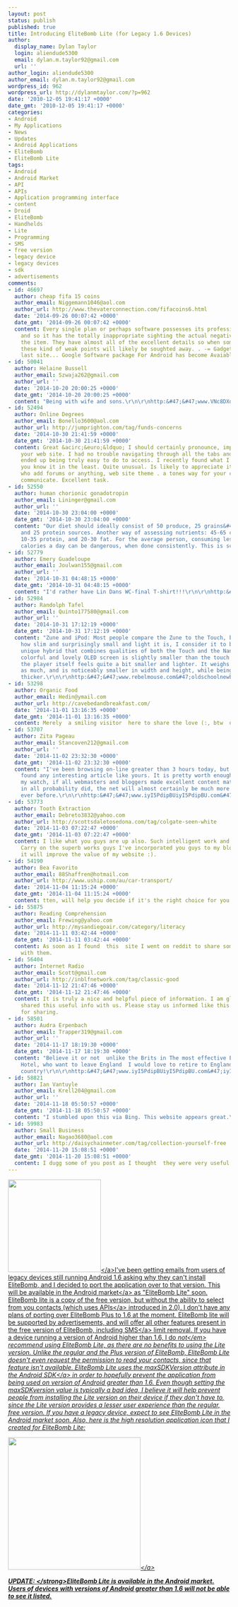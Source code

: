 ```yaml
---
layout: post
status: publish
published: true
title: Introducing EliteBomb Lite (for Legacy 1.6 Devices)
author:
  display_name: Dylan Taylor
  login: aliendude5300
  email: dylan.m.taylor92@gmail.com
  url: ''
author_login: aliendude5300
author_email: dylan.m.taylor92@gmail.com
wordpress_id: 962
wordpress_url: http://dylanmtaylor.com/?p=962
date: '2010-12-05 19:41:17 +0000'
date_gmt: '2010-12-05 19:41:17 +0000'
categories:
- Android
- My Applications
- News
- Updates
- Android Applications
- EliteBomb
- EliteBomb Lite
tags:
- Android
- Android Market
- API
- APIs
- Application programming interface
- content
- Droid
- EliteBomb
- Handhelds
- Lite
- Programming
- SMS
- free version
- legacy device
- legacy devices
- sdk
- advertisements
comments:
- id: 46697
  author: cheap fifa 15 coins
  author_email: Niggemann1046@aol.com
  author_url: http://www.thevaterconnection.com/fifacoins6.html
  date: '2014-09-26 00:07:42 +0000'
  date_gmt: '2014-09-26 00:07:42 +0000'
  content: Every single plan or perhaps software possesses its professionals and crons
    and so it has the totally inappropriate sighting the actual negative things about
    the item. They have almost all of the excellent details so when some time goes
    these kind of weak points will likely be soughted away. . -= GadgetGuide4U's very
    last site... Google Software package For Android has become Avaiable =-.
- id: 50041
  author: Helaine Bussell
  author_email: Szwaja262@gmail.com
  author_url: ''
  date: '2014-10-20 20:00:25 +0000'
  date_gmt: '2014-10-20 20:00:25 +0000'
  content: "Being with wife and sons.\r\n\r\nhttp:&#47;&#47;www.VNc8DXdpZxVNc8DXdpZx.com&#47;VNc8DXdpZxVNc8DXdpZx"
- id: 52494
  author: Online Degrees
  author_email: Bonello3600@aol.com
  author_url: http://jumprighton.com/tag/funds-concerns
  date: '2014-10-30 21:41:59 +0000'
  date_gmt: '2014-10-30 21:41:59 +0000'
  content: Great &acirc;&euro;&ldquo; I should certainly pronounce, impressed with
    your web site. I had no trouble navigating through all the tabs and related info
    ended up being truly easy to do to access. I recently found what I hoped for before
    you know it in the least. Quite unusual. Is likely to appreciate it for those
    who add forums or anything, web site theme . a tones way for your customer to
    communicate. Excellent task.
- id: 52550
  author: human chorionic gonadotropin
  author_email: Lininger@gmail.com
  author_url: ''
  date: '2014-10-30 23:04:00 +0000'
  date_gmt: '2014-10-30 23:04:00 +0000'
  content: "Our diet should ideally consist of 50 produce, 25 grains&#47;legumes,
    and 25 protein sources. Another way of assessing nutrients: 45-65 carbohydrate,
    10-35 protein, and 20-30 fat. For the average person, consuming less than 1200
    calories a day can be dangerous, when done consistently. This is science.\r\n\r\nhttp:&#47;&#47;redd.it&#47;2izjwm"
- id: 52779
  author: Emery Guadeloupe
  author_email: Joulwan155@gmail.com
  author_url: ''
  date: '2014-10-31 04:48:15 +0000'
  date_gmt: '2014-10-31 04:48:15 +0000'
  content: "I'd rather have Lin Dans WC-final T-shirt!!!\r\n\r\nhttp:&#47;&#47;www.iyI5PdipBUiyI5PdipBU.com&#47;iyI5PdipBUiyI5PdipBU"
- id: 52984
  author: Randolph Tafel
  author_email: Quinto177580@gmail.com
  author_url: ''
  date: '2014-10-31 17:12:19 +0000'
  date_gmt: '2014-10-31 17:12:19 +0000'
  content: "Zune and iPod: Most people compare the Zune to the Touch, but after seeing
    how slim and surprisingly small and light it is, I consider it to be a rather
    unique hybrid that combines qualities of both the Touch and the Nano. It's very
    colorful and lovely OLED screen is slightly smaller than the touch screen, but
    the player itself feels quite a bit smaller and lighter. It weighs about 2&#47;3
    as much, and is noticeably smaller in width and height, while being just a hair
    thicker.\r\n\r\nhttp:&#47;&#47;www.rebelmouse.com&#47;oldschoolnewbodyreviewhq&#47;"
- id: 53298
  author: Organic Food
  author_email: Hedin@ymail.com
  author_url: http://cavebedandbreakfast.com/
  date: '2014-11-01 13:16:35 +0000'
  date_gmt: '2014-11-01 13:16:35 +0000'
  content: Merely  a smiling visitor  here to share the love (:, btw  outstanding  layout.
- id: 53707
  author: Zita Pageau
  author_email: Stancoven212@gmail.com
  author_url: ''
  date: '2014-11-02 23:32:30 +0000'
  date_gmt: '2014-11-02 23:32:30 +0000'
  content: "I've been browsing on-line greater than 3 hours today, but I by no means
    found any interesting article like yours. It is pretty worth enough for me. In
    my watch, if all webmasters and bloggers made excellent content material as you
    in all probability did, the net will almost certainly be much more useful than
    ever before.\r\n\r\nhttp:&#47;&#47;www.iyI5PdipBUiyI5PdipBU.com&#47;iyI5PdipBUiyI5PdipBU"
- id: 53773
  author: Tooth Extraction
  author_email: Debreto3832@yahoo.com
  author_url: http://scottsdaletosedona.com/tag/colgate-seen-white
  date: '2014-11-03 07:22:47 +0000'
  date_gmt: '2014-11-03 07:22:47 +0000'
  content: I like what you guys are up also. Such intelligent work and reporting!
    Carry on the superb works guys I've incorporated you guys to my blogroll. I think
    it will improve the value of my website :).
- id: 54190
  author: Bea Favorito
  author_email: 88Shaffren@hotmail.com
  author_url: http://www.uship.com/au/car-transport/
  date: '2014-11-04 11:15:24 +0000'
  date_gmt: '2014-11-04 11:15:24 +0000'
  content: tten, will help you decide if it's the right choice for you.
- id: 55875
  author: Reading Comprehension
  author_email: Frewing@yahoo.com
  author_url: http://mysandiegoair.com/category/literacy
  date: '2014-11-11 03:42:44 +0000'
  date_gmt: '2014-11-11 03:42:44 +0000'
  content: As soon as I found  this  site I went on reddit to share some of the love
    with them.
- id: 56404
  author: Internet Radio
  author_email: Scott@gmail.com
  author_url: http://inblfnetwork.com/tag/classic-good
  date: '2014-11-12 21:47:46 +0000'
  date_gmt: '2014-11-12 21:47:46 +0000'
  content: It is truly a nice and helpful piece of information. I am glad that you
    shared this useful info with us. Please stay us informed like this. Thank you
    for sharing.
- id: 58501
  author: Audra Erpenbach
  author_email: Trapper319@gmail.com
  author_url: ''
  date: '2014-11-17 18:19:30 +0000'
  date_gmt: '2014-11-17 18:19:30 +0000'
  content: "Believe it or not  unlike the Brits in The most effective Exotic Marigold
    Hotel, who want to leave England  I would love to retire to England. I love that
    country!\r\n\r\nhttp:&#47;&#47;www.iyI5PdipBUiyI5PdipBU.com&#47;iyI5PdipBUiyI5PdipBU"
- id: 58821
  author: Ian Vantuyle
  author_email: Krell204@gmail.com
  author_url: ''
  date: '2014-11-18 05:50:57 +0000'
  date_gmt: '2014-11-18 05:50:57 +0000'
  content: "I stumbled upon this via Bing. This website appears great.\r\n\r\nhttp:&#47;&#47;www.iyI5PdipBUiyI5PdipBU.com&#47;iyI5PdipBUiyI5PdipBU"
- id: 59983
  author: Small Business
  author_email: Nagao3680@aol.com
  author_url: http://daisychainmeter.com/tag/collection-yourself-free
  date: '2014-11-20 15:08:51 +0000'
  date_gmt: '2014-11-20 15:08:51 +0000'
  content: I dugg some of you post as I thought  they were very useful  very useful
---
```

<p><a rel="attachment wp-att-963" href="http:&#47;&#47;dylanmtaylor.com&#47;2010&#47;12&#47;05&#47;introducing-elitebomb-lite-for-legacy-1-6-devices&#47;elitebomb-lite-logo&#47;"><img class="alignleft size-medium wp-image-963" title="EliteBomb Lite Logo" src="&#47;wp-content&#47;uploads&#47;2010&#47;12&#47;elitebomb-lite-logo-300x300.png" alt="" width="210" height="210" &#47;><&#47;a>I've been getting emails from users of legacy devices still running Android 1.6 asking why they can't install EliteBomb, and I decided to port the application over to that version. This will be available in the <a class="zem_slink" title="Android Market" rel="homepage" href="http:&#47;&#47;www.android.com&#47;market&#47;">Android market<&#47;a> as "EliteBomb Lite" soon. EliteBomb lite is a copy of the free version, but without the ability to select from you contacts (which uses <a class="zem_slink" title="Application programming interface" rel="wikipedia" href="http:&#47;&#47;en.wikipedia.org&#47;wiki&#47;Application_programming_interface">APIs<&#47;a> introduced in 2.0). I don't have any plans of porting over EliteBomb Plus to 1.6 at the moment. EliteBomb lite will be supported by advertisements, and will offer all other features present in the free version of EliteBomb, including <a class="zem_slink" title="SMS" rel="wikipedia" href="http:&#47;&#47;en.wikipedia.org&#47;wiki&#47;SMS">SMS<&#47;a> limit removal. If you have a device running a version of Android higher than 1.6, I do <em>not<&#47;em> recommend using EliteBomb Lite, as there are no benefits to using the Lite version. Unlike the regular and the Plus version of EliteBomb, EliteBomb Lite doesn't even request the permission to read your contacts, since that feature isn't available. EliteBomb Lite uses the maxSDKVersion attribute in the <a class="zem_slink" title="Android SDK" rel="homepage" href="http:&#47;&#47;developer.android.com&#47;sdk&#47;index.html">Android SDK<&#47;a> in order to hopefully prevent the application from being used on version of Android greater than 1.6. Even though setting the maxSDKversion value is typically a bad idea, I believe it will help prevent people from installing the Lite version on their device if they don't have to, since the Lite version provides a lesser user experience than the regular, free version. If you have a legacy device, expect to see EliteBomb Lite in the Android market soon. Also, here is the high resolution application icon that I created for EliteBomb Lite:</p>
<p><a href="&#47;2010&#47;12&#47;05&#47;introducing-elitebomb-lite-for-legacy-1-6-devices&#47;elitebomb-lite-high-resolution-application-icon&#47;"><img class="size-medium wp-image-965 alignnone" title="EliteBomb Lite High Resolution Application Icon" src="&#47;wp-content&#47;uploads&#47;2010&#47;12&#47;elitebomb-lite-high-resolution-application-icon-300x300.png" alt="" width="300" height="300" &#47;><&#47;a></p>
<p><strong>UPDATE: <&#47;strong>EliteBomb Lite is available in the Android market. Users of devices with versions of Android greater than 1.6 will not be able to see it listed.</p>
